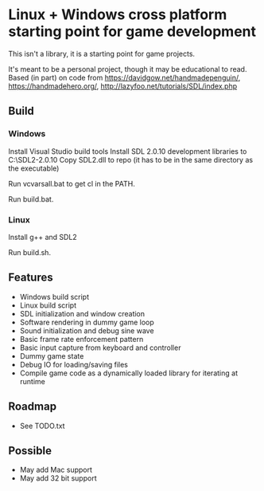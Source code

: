 # Linux + Windows cross platform starting point for game development

This isn't a library, it is a starting point for game projects.

It's meant to be a personal project, though it may be educational to read.
Based (in part) on code from https://davidgow.net/handmadepenguin/, https://handmadehero.org/, http://lazyfoo.net/tutorials/SDL/index.php

## Build

### Windows

Install Visual Studio build tools
Install SDL 2.0.10 development libraries to C:\SDL2-2.0.10
Copy SDL2.dll to repo (it has to be in the same directory as the executable)

Run vcvarsall.bat to get cl in the PATH.

Run build.bat.

### Linux

Install g++ and SDL2

Run build.sh.

## Features
- Windows build script
- Linux build script
- SDL initialization and window creation
- Software rendering in dummy game loop
- Sound initialization and debug sine wave
- Basic frame rate enforcement pattern
- Basic input capture from keyboard and controller
- Dummy game state
- Debug IO for loading/saving files
- Compile game code as a dynamically loaded library for iterating at runtime

## Roadmap
- See TODO.txt

## Possible
- May add Mac support
- May add 32 bit support
